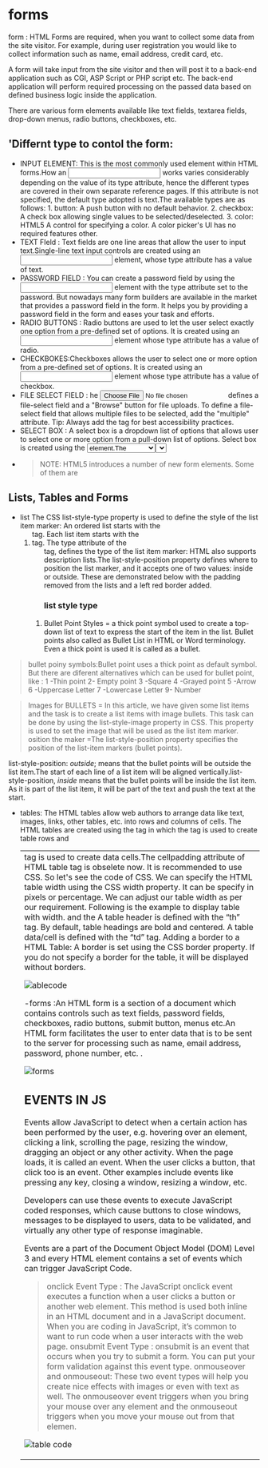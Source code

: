 # forms

form : HTML Forms are required, when you want to collect some data from the site visitor. For example, during user registration you would like to collect information such as name, email address, credit card, etc.

A form will take input from the site visitor and then will post it to a back-end application such as CGI, ASP Script or PHP script etc. The back-end application will perform required processing on the passed data based on defined business logic inside the application.

There are various form elements available like text fields, textarea fields, drop-down menus, radio buttons, checkboxes, etc.

## 'Differnt type to contol the form:

- INPUT ELEMENT: This is the most commonly used element within HTML forms.How an <input> works varies considerably depending on the value of its type attribute, hence the different types are covered in their own separate reference pages. If this attribute is not specified, the default type adopted is text.The available types are as follows: 1. button: A push button with no default behavior. 2. checkbox: A check box allowing single values to be selected/deselected. 3. color: HTML5 A control for specifying a color. A color picker's UI has no required features other.
- TEXT FIeld : Text fields are one line areas that allow the user to input text.Single-line text input controls are created using an <input> element, whose type attribute has a value of text.
- PASSWORD FIELD : You can create a password field by using the <input> element with the type attribute set to the password. But nowadays many form builders are available in the market that provides a password field in the form. It helps you by providing a password field in the form and eases your task and efforts.
- RADIO BUTTONS : Radio buttons are used to let the user select exactly one option from a pre-defined set of options. It is created using an <input> element whose type attribute has a value of radio.
- CHECKBOKES:Checkboxes allows the user to select one or more option from a pre-defined set of options. It is created using an <input> element whose type attribute has a value of checkbox.
- FILE SELECT FIELD : he <input type="file"> defines a file-select field and a "Browse" button for file uploads. To define a file-select field that allows multiple files to be selected, add the "multiple" attribute. Tip: Always add the <label> tag for best accessibility practices.
- SELECT BOX : A select box is a dropdown list of options that allows user to select one or more option from a pull-down list of options. Select box is created using the <select> element and <option> element.The <option> elements within the <select> element define each list item.
- > NOTE: HTML5 introduces a number of new form elements. Some of them are <datalist>, <keygen>, <output>, <progress> and <meter>. In addition to this, there are different input types which we can use with the <input> element. In this section, we are going to look at new form elements one by one.

## Lists, Tables and Forms

- list The CSS list-style-type property is used to define the style of the list item marker: An ordered list starts with the <ol> tag. Each list item starts with the <li> tag. The type attribute of the <ol> tag, defines the type of the list item marker: HTML also supports description lists.The list-style-position property defines where to position the list marker, and it accepts one of two values: inside or outside. These are demonstrated below with the padding removed from the lists and a left red border added.
  ### **list style type**
- Bullet Point Styles = a thick point symbol used to create a top-down list of text to express the start of the item in the list. Bullet points also called as Bullet List in HTML or Word terminology. Even a thick point is used it is called as a bullet.

> bullet poiny symbols:Bullet point uses a thick point as default symbol. But there are diferent alternatives which can be used for bullet point, like :
1 -Thin point
2- Empty point
3 -Square
4 -Grayed point
5 -Arrow
6 -Uppercase Letter
7 -Lowercase Letter
9- Number
  
  > Images for BULLETS = In this article, we have given some list items and the task is to create a list items with image bullets.  This task can be done by using the list-style-image property in CSS.  This property is used to set the image that will be used as the list item marker.
  > osition the maker =The list-style-position property specifies the position of the list-item markers (bullet points).

list-style-position: *outside*; means that the bullet points will be outside the list item.The start of each line of a list item will be aligned vertically.list-style-position, *inside* means that the bullet points will be inside the list item. As it is part of the list item, it will be part of the text and push the text at the start.

- tables: The HTML tables allow web authors to arrange data like text, images, links, other tables, etc. into rows and columns of cells. The HTML tables are created using the <table> tag in which the <tr> tag is used to create table rows and <td> tag is used to create data cells.The cellpadding attribute of HTML table tag is obselete now. It is recommended to use CSS. So let's see the code of CSS. We can specify the HTML table width using the CSS width property. It can be specify in pixels or percentage. We can adjust our table width as per our requirement. Following is the example to display table with width.
  and the A table header is defined with the “th” tag. By default, table headings are bold and centered. A table data/cell is defined with the “td” tag. Adding a border to a HTML Table: A border is set using the CSS border property. If you do not specify a border for the table, it will be displayed without borders.
  
  ![ablecode](https://www.guru99.com/images/image019(1).png)
  
  -forms :An HTML form is a section of a document which contains controls such as text fields, password fields, checkboxes, radio buttons, submit button, menus etc.An HTML form facilitates the user to enter data that is to be sent to the server for processing such as name, email address, password, phone number, etc. .
  
  ![forms](https://image.slidesharecdn.com/formsinhtml5-151129184009-lva1-app6892/95/forms-in-html5-3-638.jpg?cb=1448822487)
  
## EVENTS IN JS

  Events allow JavaScript to detect when a certain action has been performed by the user, e.g. hovering over an element, clicking a link, scrolling the page, resizing the window, dragging an object or any other activity.
  When the page loads, it is called an event. When the user clicks a button, that click too is an event. Other examples include events like pressing any key, closing a window, resizing a window, etc.

Developers can use these events to execute JavaScript coded responses, which cause buttons to close windows, messages to be displayed to users, data to be validated, and virtually any other type of response imaginable.

Events are a part of the Document Object Model (DOM) Level 3 and every HTML element contains a set of events which can trigger JavaScript Code.
> onclick Event Type : The JavaScript onclick event executes a function when a user clicks a button or another web element. This method is used both inline in an HTML document and in a JavaScript document. When you are coding in JavaScript, it’s common to want to run code when a user interacts with the web page.
> onsubmit Event Type : onsubmit is an event that occurs when you try to submit a form. You can put your form validation against this event type.
> onmouseover and onmouseout: These two event types will help you create nice effects with images or even with text as well. The onmouseover event triggers when you bring your mouse over any element and the onmouseout triggers when you move your mouse out from that elemen.

  ![table code](https://data-flair.training/blogs/wp-content/uploads/sites/2/2019/07/Ways-of-Using-JavaScript-Events.png)
